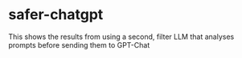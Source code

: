 # safer-chatgpt
This shows the results from using a second, filter LLM that analyses prompts before sending them to GPT-Chat
